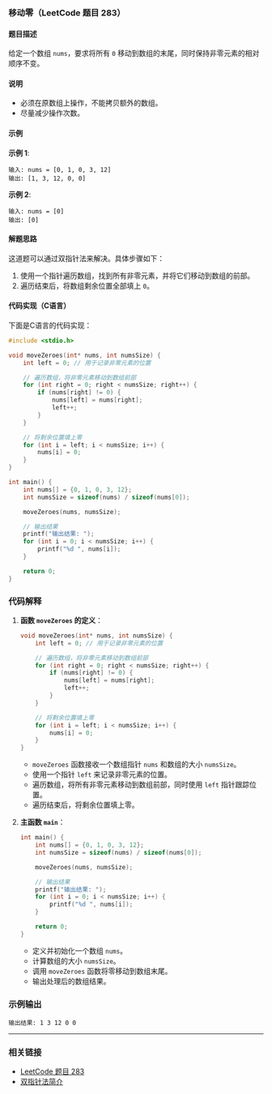 ### 移动零（LeetCode 题目 283）

#### 题目描述
给定一个数组 `nums`，要求将所有 `0` 移动到数组的末尾，同时保持非零元素的相对顺序不变。

#### 说明
- 必须在原数组上操作，不能拷贝额外的数组。
- 尽量减少操作次数。

#### 示例

**示例 1**:
```
输入: nums = [0, 1, 0, 3, 12]
输出: [1, 3, 12, 0, 0]
```

**示例 2**:
```
输入: nums = [0]
输出: [0]
```

#### 解题思路
这道题可以通过双指针法来解决。具体步骤如下：
1. 使用一个指针遍历数组，找到所有非零元素，并将它们移动到数组的前部。
2. 遍历结束后，将数组剩余位置全部填上 `0`。

#### 代码实现（C语言）
下面是C语言的代码实现：

```c
#include <stdio.h>

void moveZeroes(int* nums, int numsSize) {
    int left = 0; // 用于记录非零元素的位置

    // 遍历数组，将非零元素移动到数组前部
    for (int right = 0; right < numsSize; right++) {
        if (nums[right] != 0) {
            nums[left] = nums[right];
            left++;
        }
    }

    // 将剩余位置填上零
    for (int i = left; i < numsSize; i++) {
        nums[i] = 0;
    }
}

int main() {
    int nums[] = {0, 1, 0, 3, 12};
    int numsSize = sizeof(nums) / sizeof(nums[0]);

    moveZeroes(nums, numsSize);

    // 输出结果
    printf("输出结果: ");
    for (int i = 0; i < numsSize; i++) {
        printf("%d ", nums[i]);
    }

    return 0;
}
```

### 代码解释

1. **函数 `moveZeroes` 的定义**：
   ```c
   void moveZeroes(int* nums, int numsSize) {
       int left = 0; // 用于记录非零元素的位置
   
       // 遍历数组，将非零元素移动到数组前部
       for (int right = 0; right < numsSize; right++) {
           if (nums[right] != 0) {
               nums[left] = nums[right];
               left++;
           }
       }
   
       // 将剩余位置填上零
       for (int i = left; i < numsSize; i++) {
           nums[i] = 0;
       }
   }
   ```

   - `moveZeroes` 函数接收一个数组指针 `nums` 和数组的大小 `numsSize`。
   - 使用一个指针 `left` 来记录非零元素的位置。
   - 遍历数组，将所有非零元素移动到数组前部，同时使用 `left` 指针跟踪位置。
   - 遍历结束后，将剩余位置填上零。

2. **主函数 `main`**：
   ```c
   int main() {
       int nums[] = {0, 1, 0, 3, 12};
       int numsSize = sizeof(nums) / sizeof(nums[0]);
   
       moveZeroes(nums, numsSize);
   
       // 输出结果
       printf("输出结果: ");
       for (int i = 0; i < numsSize; i++) {
           printf("%d ", nums[i]);
       }
   
       return 0;
   }
   ```

   - 定义并初始化一个数组 `nums`。
   - 计算数组的大小 `numsSize`。
   - 调用 `moveZeroes` 函数将零移动到数组末尾。
   - 输出处理后的数组结果。

### 示例输出

```
输出结果: 1 3 12 0 0 
```


---

### 相关链接
- [LeetCode 题目 283](https://leetcode.com/problems/move-zeroes/)
- [双指针法简介](https://en.wikipedia.org/wiki/Two-pointer_technique)
